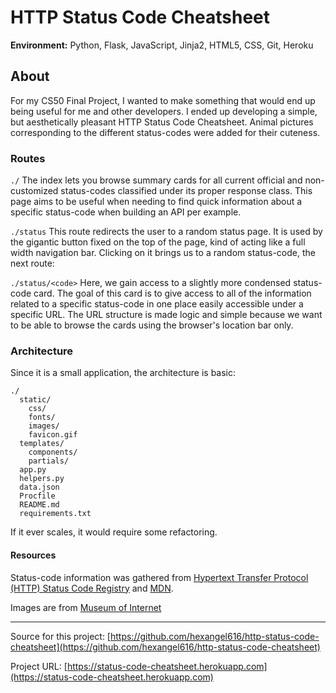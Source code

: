 # HTTP Status Code Cheatsheet

**Environment:** Python, Flask, JavaScript, Jinja2, HTML5, CSS, Git, Heroku

## About 
For my CS50 Final Project, I wanted to make something that would end up being useful for me and other developers. I ended up developing a simple, but aesthetically pleasant HTTP Status Code Cheatsheet. Animal pictures corresponding to the different status-codes were added for their cuteness.

### Routes
`./`
The index lets you browse summary cards for all current official and non-customized status-codes classified under its proper response class. This page aims to be useful when needing to find quick information about a specific status-code when building an API per example.
 
`./status`
This route redirects the user to a random status page. It is used by the gigantic button fixed on the top of the page, kind of acting like a full width navigation bar. Clicking on it brings us to a random status-code, the next route:

`./status/<code>`
Here, we gain access to a slightly more condensed status-code card. The goal of this card is to give access to all of the information related to a specific status-code in one place easily accessible under a specific URL. The URL structure is made logic and simple because we want to be able to browse the cards using the browser's location bar only.

### Architecture 
Since it is a small application, the architecture is basic:
```
./
  static/
    css/
    fonts/
    images/
    favicon.gif
  templates/
    components/
    partials/
  app.py
  helpers.py
  data.json
  Procfile
  README.md
  requirements.txt
```
If it ever scales, it would require some refactoring. 

#### Resources
Status-code information was gathered from [Hypertext Transfer Protocol (HTTP) Status Code Registry](https://www.iana.org/assignments/http-status-codes/http-status-codes.xhtml) and [MDN](https://developer.mozilla.org/en-US/docs/Web/HTTP/Status). 

Images are from [Museum of Internet](https://Museumofinter.net)

---
Source for this project: [https://github.com/hexangel616/http-status-code-cheatsheet](https://github.com/hexangel616/http-status-code-cheatsheet)

Project URL: [https://status-code-cheatsheet.herokuapp.com](https://status-code-cheatsheet.herokuapp.com)
